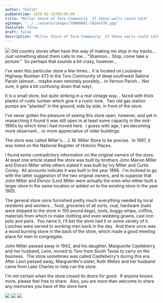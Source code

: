 ```yaml
---
author: "hallm"
pubDatetime: 2016-02-15T00:00:00
title: "Miller Store of Toro Community  If these walls could talk"
ogImage: "../../assets/images/YUN00001-1024x576.jpg"
featured: false
draft: false
description: "Miller Store of Toro Community  If these walls could talk"
---
```


![](@assets/images/YUN00001-1024x576.jpg) Old country stores often have this way of making me stop in my tracks... Just something about them calls to me... "Shannon... Stop, come take a picture."  So perhaps that sounds a bit crazy, however...

<!--more-->

I've seen this particular store a few times... it is located on Louisiana Highway Number 473 in the Toro Community of deep southwest Sabine Parish (almost... maybe even remotely possibly... _in_ Vernon Parish... Not sure, it gets a bit confusing down that way).

It is a small store, but quite striking in a real vintage way... faced with thick planks of rustic lumber which give it a rustic look.  Two old gas station pumps are "planted" in the ground, side by side, in front of the store.

I've never gotten the pleasure of seeing this store open, however, and yet in researching it found it was still open in at least some capacity in the mid-1990s by which time I had moved here.  I guess with age, I am becoming more observant... or more appreciative of older buildings.

The store was called Miller's... J. M. Miller Store to be precise.  In 1997, it was listed on the National Register of Historic Places.

I found some contradictory information on the original owners of the store.  At least one article stated the store was built by brothers John Marion Miller and Elonzo Miller while others stated it was built by Ivy Miller and Curtis Corley.  All accounts indicate it was built in the year 1896.  I'm inclined to go with the latter suggestion of the two original owners, and to suppose that John Miller and Elonzo (Lon) Miller were actually the ones who either built a larger store in the same location or added on to the existing store in the year 1905.

The general store once furnished pretty much everything needed by local residents and workers... food, groceries of all sorts, coal, hardware (nails were shipped to the store in 100 pound kegs), tools, buggy whips, coffins, materials from which to make clothing and even wedding gowns, cast iron pots and pans.  You name it, I'll bet the store had it or some variety of it.  Lunches were served to working men back in the day.  And there once was a wood burning stove in the back of the store, which made a good meeting place for men to congregate.

John Miller passed away in 1942, and his daughter, Marguerite Castleberry and her husband, Leon, moved to Toro from South Texas to carry on the business.  The store sometimes was called Castleberry's during this era.  After Leon passed away, Margueritte's sister, Ruth Webre and her husband came from Lake Charles to help run the store.

I'm not certain when the store closed its doors for good.  If anyone knows more, please feel free to share.  Also, you are more than welcome to share any memories you have of the store here 

![](@assets/images/YUN00006-1-1024x576.jpg) ![](@assets/images/YUN00007-1024x576.jpg) ![](@assets/images/YUN00008-1024x576.jpg)
